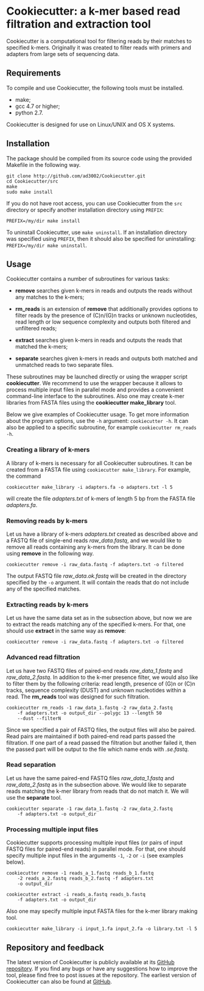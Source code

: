 # Cookiecutter: a k-mer based read filtration and extraction tool

Cookiecutter is a computational tool for filtering reads by their 
matches to specified k-mers. Originally it was created to
filter reads with primers and adapters from large sets of sequencing 
data.

## Requirements

To compile and use Cookiecutter, the following tools must be 
installed.

- make;
- gcc 4.7 or higher;
- python 2.7.

Cookiecutter is designed for use on Linux/UNIX and OS X systems.

## Installation

The package should be compiled from its source code using the 
provided Makefile in the following way.

```
git clone http://github.com/ad3002/Cookiecutter.git
cd Cookiecutter/src
make
sudo make install
```

If you do not have root access, you can use Cookiecutter from the `src` 
directory or specify another installation directory using `PREFIX`:

```
PREFIX=/my/dir make install
```

To uninstall Cookiecutter, use `make uninstall`. If an installation 
directory was specified using `PREFIX`, then it should also be 
specified 
for uninstalling: `PREFIX=/my/dir make uninstall`.

## Usage

Cookiecutter contains a number of subroutines for various tasks:

- **remove** searches given k-mers in reads and outputs the reads 
without any matches to the k-mers;

- **rm_reads** is an extension of **remove** that additionally provides 
options to filter reads by the presence of (C)n/(G)n tracks or 
unknown nucleotides, read length or low sequence complexity and 
outputs both filtered and unfiltered reads;

- **extract** searches given k-mers in reads and outputs the reads that
 matched the k-mers;
 
- **separate** searches given k-mers in reads and outputs both matched 
and unmatched reads to two separate files.

These subroutines may be launched directly or using the wrapper script 
**cookiecutter**. We recommend to use the wrapper because it allows to
process multiple input files in parallel mode and provides a 
convenient command-line interface to the subroutines. Also one may 
create k-mer libraries from FASTA files using the **cookiecutter 
make_library** tool.

Below we give examples of Cookiecutter usage. To get more information 
about the program options, use the `-h` argument: `cookiecutter -h`. 
It can also be applied to a specific subroutine, for example 
`cookiecutter rm_reads -h`.

### Creating a library of k-mers

A library of k-mers is necessary for all Cookiecutter subroutines. It 
can be created from a FASTA file using `cookiecutter make_library`.
For example, the command

```
cookiecutter make_library -i adapters.fa -o adapters.txt -l 5
```

will create the file *adapters.txt* of k-mers of length 5 bp from the
FASTA file *adapters.fa*.

### Removing reads by k-mers

Let us have a library of k-mers *adapters.txt* created as described 
above and a FASTQ file of single-end reads *raw_data.fastq*, and we 
would like to remove all reads containing any k-mers from the library.
It can be done using **remove** in the following way.

```
cookiecutter remove -i raw_data.fastq -f adapters.txt -o filtered
```

The output FASTQ file *raw_data.ok.fastq* will be created in the 
directory specified by the `-o` argument. It will contain the reads 
that do not include any of the specified matches.

### Extracting reads by k-mers

Let us have the same data set as in the
subsection above, but now we are to extract the reads matching 
any of the specified k-mers. For that, one should use **extract** in 
the same way as **remove**:

```
cookiecutter remove -i raw_data.fastq -f adapters.txt -o filtered
```

### Advanced read filtration

Let us have two FASTQ files of paired-end reads *raw_data_1.fastq* 
and *raw_data_2.fastq*. In addition to the k-mer presence filter, we 
would also like to filter them by the following criteria: read length,
presence of (G)n or (C)n tracks, sequence complexity (DUST) and
unknown nucleotides within a read. The **rm_reads** tool was designed
for such filtration.
 
```
cookiecutter rm_reads -1 raw_data_1.fastq -2 raw_data_2.fastq
    -f adapters.txt -o output_dir --polygc 13 --length 50
    --dust --filterN
```

Since we specified a pair of FASTQ files, the output files will also 
be paired. Read pairs are maintained if both paired-end read parts 
passed the filtration. If one part of a read passed the filtration but 
another 
failed it, then the passed part will be output to the file which 
name ends with *.se.fastq*.

### Read separation

Let us have the same paired-end FASTQ files *raw_data_1.fastq* and
*raw_data_2.fastq* as in the subsection above. We would like to 
separate reads matching the k-mer library from reads that do not 
match it. We will use the **separate** tool.

```
cookiecutter separate -1 raw_data_1.fastq -2 raw_data_2.fastq
    -f adapters.txt -o output_dir
```

### Processing multiple input files

Cookiecutter supports processing multiple input files (or pairs 
of input FASTQ files for paired-end reads) in parallel mode. For 
that, one should specify multiple input files in the arguments `-1`, 
`-2` or `-i` (see examples below).

```
cookiecutter remove -1 reads_a_1.fastq reads_b_1.fastq
    -2 reads_a_2.fastq reads_b_2.fastq -f adapters.txt
    -o output_dir
```

```
cookiecutter extract -i reads_a.fastq reads_b.fastq
    -f adapters.txt -o output_dir
```

Also one may specify multiple input FASTA files for the k-mer library
making tool.

```
cookiecutter make_library -i input_1.fa input_2.fa -o library.txt -l 5
```

## Repository and feedback

The latest version of Cookiecutter is publicly available at 
its [GitHub repository](https://github.com/ad3002/Cookiecutter). If 
you find any bugs or have any suggestions how to improve the tool, 
please find free to post issues at the repository. The earliest 
version of Cookiecutter can also be found at
[GitHub](https://github.com/allivi/rm_reads).

